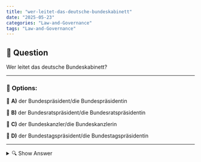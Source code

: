 ```yaml
---
title: "wer-leitet-das-deutsche-bundeskabinett"
date: "2025-05-23"
categories: "Law-and-Governance"
tags: "Law-and-Governance"
---
```


## 📌 **Question**

Wer leitet das deutsche Bundeskabinett?



---

### 📝 **Options:**

🔘 **A)** der Bundespräsident/die Bundespräsidentin

🔘 **B)** der Bundesratspräsident/die Bundesratspräsidentin

🔘 **C)** der Bundeskanzler/die Bundeskanzlerin

🔘 **D)** der Bundestagspräsident/die Bundestagspräsidentin

---

<details>
  <summary>🔍 Show Answer</summary>

  <p>
💡  <b>Correct Answer:</b>  c
  </p>
  <p>
    📖<b>Explanation:</b>
    Das Bundeskabinett ist die Exekutive der Bundesregierung in Deutschland und besteht aus dem Bundeskanzler oder der Bundeskanzlerin sowie den Bundesministern. Es ist verantwortlich für die Ausführung der Gesetze und die Leitung der Verwaltung. Der Bundeskanzler oder die Bundeskanzlerin hat eine zentrale Rolle in der deutschen Politik und leitet das Bundeskabinett. Diese Position wird durch die Bundestagswahl bestimmt, bei der der Kanzlerkandidat oder die Kanzlerkandidatin der siegreichen Partei vom Bundestag gewählt wird. Der Bundespräsident hat hingegen eine repräsentative Rolle.
  </p>
</details>
